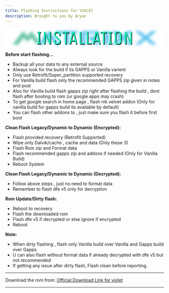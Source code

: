 ```yaml
---
title: Flashing Instructions for VIOLET
description: Brought to you by Aryan
---
```


<a href="#"><img align="center" img src="/assets/installation.png" /></a>

**Before start flashing…**
- Backup all your data to any external source
- Always look for the build if its GAPPS or Vanilla varient
- Only use Retrofit/Super_partition supported recovery
- For Vanilla build flash only the recommended GAPPS zip given in notes and post
- Also for Vanilla build flash gapps zip right after flashing the build , dont flash after booting to rom (ur google apps may crash)
- To get google search in home page , flash nik velvet addon (Only for vanilla build for gapps build its available by default) 
- You can flash other addons to , just make sure you flash it before first boot

**Clean Flash Legacy/Dynamic to Dynamic (Encrypted):**

- Flash provided recovery (Retrofit Supported)
- Wipe only Dalvik/cache , cache and data (Only these 3)
- Flash Rom zip and Format data
- Flash recommended gapps zip and addons if needed (Only for Vanilla Build)
- Reboot System

**Clean Flash Legacy/Dynamic to Dynamic (Decrypted):**

- Follow above steps , just no need to format data
- Remember to flash dfe v5 only for decryption

**Rom Update/Dirty flash:**

- Reboot to recovery
- Flash the downloaded rom
- Flash dfe v5 if decrypted or else ignore if encrypted
- Reboot

**Note:**
- When dirty flashing , flash only Vanilla build over Vanilla and Gapps build over Gapps
- U can also flash without format data if already decrypted with dfe v5 but not recommended
- If getting any issue after dirty flash, Flash clean before reporting.

----
Download the rom from: [Official Download Link for violet](https://sourceforge.net/projects/projectmatrixx/files/Android-14/violet/)

----
